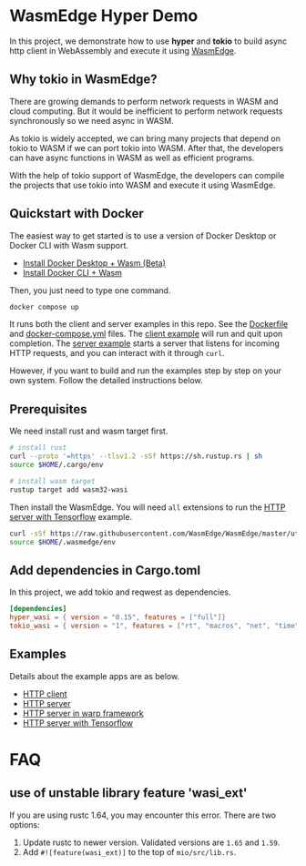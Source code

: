 # WasmEdge Hyper Demo

In this project, we demonstrate how to use **hyper** and **tokio** to build async http client in WebAssembly and execute it using [WasmEdge](https://github.com/WasmEdge/WasmEdge).

## Why tokio in WasmEdge?

There are growing demands to perform network requests in WASM and cloud computing. But it would be inefficient to perform network requests synchronously so we need async in WASM. 

As tokio is widely accepted, we can bring many projects that depend on tokio to WASM if we can port tokio into WASM. After that, the developers can have async functions in WASM as well as efficient programs.

With the help of tokio support of WasmEdge, the developers can compile the projects that use tokio into WASM and execute it using WasmEdge.

## Quickstart with Docker

The easiest way to get started is to use a version of Docker Desktop or Docker CLI with Wasm support.

* [Install Docker Desktop + Wasm (Beta)](https://docs.docker.com/desktop/wasm/)
* [Install Docker CLI + Wasm](https://github.com/chris-crone/wasm-day-na-22/tree/main/server)

Then, you just need to type one command.

```bash
docker compose up
```

It runs both the client and server examples in this repo. See the [Dockerfile](Dockerfile) and [docker-compose.yml](docker-compose.yml) files.  The [client example](client) will run and quit upon completion. The [server example](server) starts a server that listens for incoming HTTP requests, and you can interact with it through `curl`.

However, if you want to build and run the examples step by step on your own system. Follow the detailed instructions below.

## Prerequisites

We need install rust and wasm target first.

```bash 
# install rust 
curl --proto '=https' --tlsv1.2 -sSf https://sh.rustup.rs | sh
source $HOME/.cargo/env

# install wasm target 
rustup target add wasm32-wasi
```

Then install the WasmEdge. You will need `all` extensions to run the [HTTP server with Tensorflow](server-tflite/README.md) example.

```bash
curl -sSf https://raw.githubusercontent.com/WasmEdge/WasmEdge/master/utils/install.sh | bash -s -- -e all
source $HOME/.wasmedge/env
```

## Add dependencies in **Cargo.toml**

In this project, we add tokio and reqwest as dependencies.

```toml
[dependencies]
hyper_wasi = { version = "0.15", features = ["full"]}
tokio_wasi = { version = "1", features = ["rt", "macros", "net", "time", "io-util"]}
```

## Examples

Details about the example apps are as below.

* [HTTP client](client/README.md) 
* [HTTP server](server/README.md) 
* [HTTP server in warp framework](server-warp/README.md) 
* [HTTP server with Tensorflow](server-tflite/README.md) 

# FAQ

## use of unstable library feature 'wasi_ext'

If you are using rustc 1.64, you may encounter this error. There are two options:

1. Update rustc to newer version. Validated versions are `1.65` and `1.59`.
2. Add `#![feature(wasi_ext)]` to the top of `mio/src/lib.rs`.
